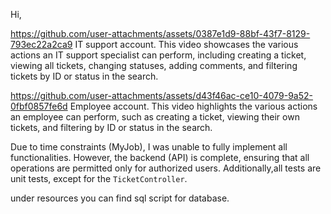 Hi,

https://github.com/user-attachments/assets/0387e1d9-88bf-43f7-8129-793ec22a2ca9
IT support account.
This video showcases the various actions an IT support specialist can perform, including creating a ticket, 
viewing all tickets, changing statuses, adding comments, 
and filtering tickets by ID or status in the search.

https://github.com/user-attachments/assets/d43f46ac-ce10-4079-9a52-0fbf0857fe6d
Employee account.
This video highlights the various actions an employee can perform, such as creating a ticket, 
viewing their own tickets, and filtering by ID or status in the search.

Due to time constraints (MyJob), I was unable to fully implement all functionalities. 
However, the backend (API) is complete, ensuring that all operations are permitted only for authorized users.
Additionally,all tests are unit tests, except for the `TicketController`.

under resources you can find sql script for database.




